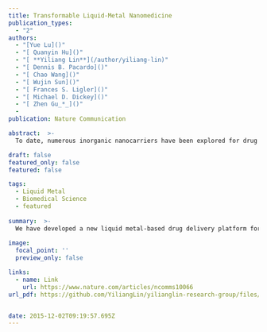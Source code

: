 ```yaml
---
title: Transformable Liquid-Metal Nanomedicine
publication_types:
  - "2"
authors:
  - "[Yue Lu]()"
  - "[ Quanyin Hu]()"
  - "[ **Yiliang Lin**](/author/yiliang-lin)"
  - "[ Dennis B. Pacardo]()"
  - "[ Chao Wang]()"
  - "[ Wujin Sun]()"
  - "[ Frances S. Ligler]()"
  - "[ Michael D. Dickey]()"
  - "[ Zhen Gu_*_]()"
  - 
publication: Nature Communication

abstract:  >-
  To date, numerous inorganic nanocarriers have been explored for drug delivery systems (DDSs). However, the clinical application of inorganic formulations has often been hindered by their toxicity and failure to biodegrade. We describe here a transformable liquid-metal nanomedicine, based on a core–shell nanosphere composed of a liquid-phase eutectic gallium-indium core and a thiolated polymeric shell. This formulation can be simply produced through a sonication-mediated method with bioconjugation flexibility. The resulting nanoparticles loaded with doxorubicin (Dox) have an average diameter of 107 nm and demonstrate the capability to fuse and subsequently degrade under a mildly acidic condition, which facilitates release of Dox in acidic endosomes after cellular internalization. Equipped with hyaluronic acid, a tumour-targeting ligand, this formulation displays enhanced chemotherapeutic inhibition towards the xenograft tumour-bearing mice. This liquid metal-based DDS with fusible and degradable behaviour under physiological conditions provides a new strategy for engineering theranostic agents with low toxicity.

draft: false
featured_only: false
featured: false

tags:
  - Liquid Metal
  - Biomedical Science
  - featured
 
summary:  >-
  We have developed a new liquid metal-based drug delivery platform for anticancer therapy. The liquid-metal nanomedicines are able to fuse for promoting drug release and eventually degrade under a mild acidic environment.
  
image:
  focal_point: ''
  preview_only: false

links:
  - name: Link
    url: https://www.nature.com/articles/ncomms10066
url_pdf: https://github.com/YiliangLin/yilianglin-research-group/files/9945518/Transformable.liquid-metal.nanomedicine.pdf


date: 2015-12-02T09:19:57.695Z
---
```

